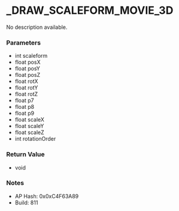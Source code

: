 # _DRAW_SCALEFORM_MOVIE_3D

No description available.

### Parameters
* int scaleform
* float posX
* float posY
* float posZ
* float rotX
* float rotY
* float rotZ
* float p7
* float p8
* float p9
* float scaleX
* float scaleY
* float scaleZ
* int rotationOrder

### Return Value
* void

### Notes
* AP Hash: 0x0xC4F63A89
* Build: 811

